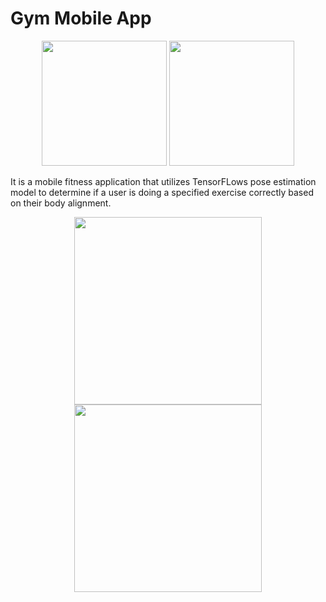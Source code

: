# Gym Mobile App

<p align="center">
  <img src="images/3.jpg" width="200"> <img src="images/4.jpg" width="200">
</p> 

It is a mobile fitness application that utilizes TensorFLows pose estimation model to determine if a user is doing a specified exercise correctly based on their body alignment.

<p align="center">
  <img src="/images/arm-press.gif" width="300"> <img src="/images/warrior-pose.gif" width="300">
</p>
